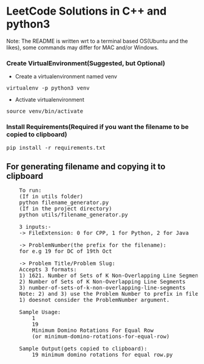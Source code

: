 # LeetCode Solutions in C++ and python3
Note: The README is written wrt to a terminal based OS(Ubuntu and the likes), some commands may differ for MAC and/or Windows.
### Create VirtualEnvironment(Suggested, but Optional)
+ Create a virtualenvironment named venv
<pre>virtualenv -p python3 venv</pre>
+ Activate virtualenvironment
<pre>source venv/bin/activate</pre>

### Install Requirements(Required if you want the filename to be copied to clipboard)
<pre>pip install -r requirements.txt</pre> 
## For generating filename and copying it to clipboard
<pre>
    To run:
    (If in utils folder)
    python filename_generator.py
    (If in the project directory)
    python utils/filename_generator.py

    3 inputs:-
    -> FileExtension: 0 for CPP, 1 for Python, 2 for Java
    
    -> ProblemNumber(the prefix for the filename):
    for e.g 19 for DC of 19th Oct
    
    -> Problem Title/Problem Slug:
    Accepts 3 formats:
    1) 1621. Number of Sets of K Non-Overlapping Line Segments
    2) Number of Sets of K Non-Overlapping Line Segments
    3) number-of-sets-of-k-non-overlapping-line-segments
    Note: 2) and 3) use the Problem Number to prefix in filename, while
    1) doesnot consider the ProblemNumber argument.
    
    Sample Usage:
        1
        19
        Minimum Domino Rotations For Equal Row
        (or minimum-domino-rotations-for-equal-row)

    Sample Output(gets copied to clipboard):
        19_minimum_domino_rotations_for_equal_row.py
</pre>
